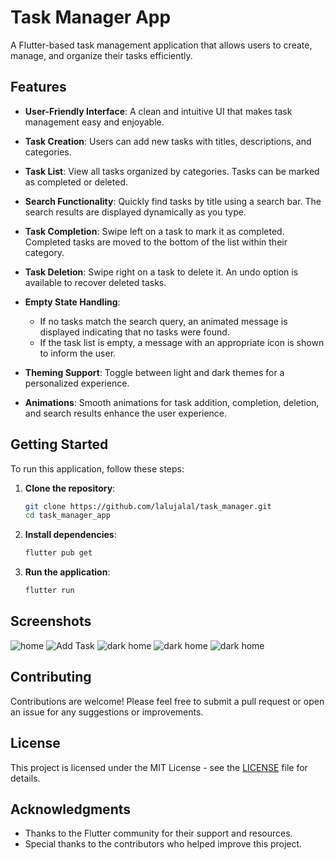 # Task Manager App

A Flutter-based task management application that allows users to create, manage, and organize their tasks efficiently.

## Features

- **User-Friendly Interface**: A clean and intuitive UI that makes task management easy and enjoyable.
  
- **Task Creation**: Users can add new tasks with titles, descriptions, and categories.

- **Task List**: View all tasks organized by categories. Tasks can be marked as completed or deleted.

- **Search Functionality**: Quickly find tasks by title using a search bar. The search results are displayed dynamically as you type.

- **Task Completion**: Swipe left on a task to mark it as completed. Completed tasks are moved to the bottom of the list within their category.

- **Task Deletion**: Swipe right on a task to delete it. An undo option is available to recover deleted tasks.

- **Empty State Handling**: 
  - If no tasks match the search query, an animated message is displayed indicating that no tasks were found.
  - If the task list is empty, a message with an appropriate icon is shown to inform the user.

- **Theming Support**: Toggle between light and dark themes for a personalized experience.

- **Animations**: Smooth animations for task addition, completion, deletion, and search results enhance the user experience.

## Getting Started

To run this application, follow these steps:

1. **Clone the repository**:
   ```bash
   git clone https://github.com/lalujalal/task_manager.git
   cd task_manager_app
   ```

2. **Install dependencies**:
   ```bash
   flutter pub get
   ```

3. **Run the application**:
   ```bash
   flutter run
   ```

## Screenshots

![home](screenshots/home.png)
![Add Task](screenshots/add_task.png)
![dark home](screenshots/home_dark.png)
![dark home](screenshots/task_completion.png)
![dark home](screenshots/deletion.png)


## Contributing

Contributions are welcome! Please feel free to submit a pull request or open an issue for any suggestions or improvements.

## License

This project is licensed under the MIT License - see the [LICENSE](LICENSE) file for details.

## Acknowledgments

- Thanks to the Flutter community for their support and resources.
- Special thanks to the contributors who helped improve this project.
